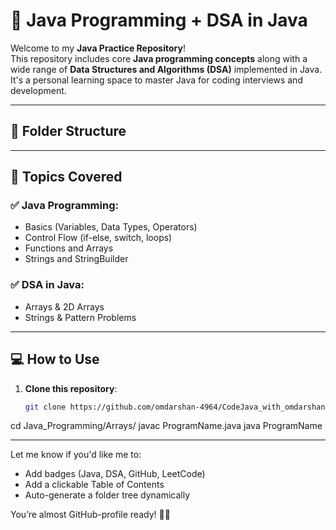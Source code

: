 # 🚀 Java Programming + DSA in Java

Welcome to my **Java Practice Repository**!  
This repository includes core **Java programming concepts** along with a wide range of **Data Structures and Algorithms (DSA)** implemented in Java. It's a personal learning space to master Java for coding interviews and development.

---

## 📂 Folder Structure


---

## 📌 Topics Covered

### ✅ Java Programming:
- Basics (Variables, Data Types, Operators)
- Control Flow (if-else, switch, loops)
- Functions and Arrays
- Strings and StringBuilder

### ✅ DSA in Java:
- Arrays & 2D Arrays
- Strings & Pattern Problems

---

## 💻 How to Use

1. **Clone this repository**:
   ```bash
   git clone https://github.com/omdarshan-4964/CodeJava_with_omdarshanpatil.git
cd Java_Programming/Arrays/
javac ProgramName.java
java ProgramName

---

Let me know if you'd like me to:
- Add badges (Java, DSA, GitHub, LeetCode)
- Add a clickable Table of Contents
- Auto-generate a folder tree dynamically

You’re almost GitHub-profile ready! 💪🔥
